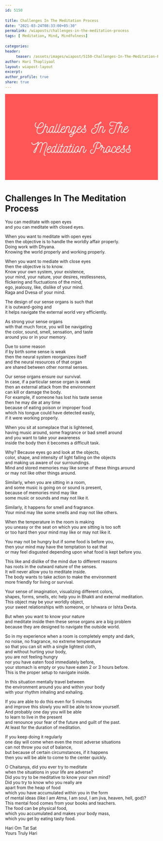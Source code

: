 ```yaml
--- 
id: 5150

title: Challenges In The Meditation Process
date: "2021-03-24T08:33:00+05:30"
permalink: /wiaposts/challenges-in-the-meditation-process
tags: [ Meditation, Mind, Mindfulness]    

categories: 
header:
     teaser: /assets/images/wiapost/5150-Challenges-In-The-Meditation-Process.jpg
author: Hari Thapliyaal 
layout: wiapost-layout
excerpt:  
author_profile: true 
share: true 
---
```


![Challenges In The Meditation Process](/assets/images/wiapost/5150-Challenges-In-The-Meditation-Process.jpg)   
    
# Challenges In The Meditation Process      
        
You can meditate with open eyes     
and you can meditate with closed eyes.    
    
When you want to meditate with open eyes     
then the objective is to handle the worldly affair properly.     
Doing work with Dhyana.     
Knowing the world properly and working properly.    
    
When you want to mediate with close eyes     
then the objective is to know.     
Know your own system, your existence,     
your mind, your nature, your desires, restlessness,     
flickering and fluctuations of the mind,     
ego, jealousy, like, dislike of your mind.     
Raga and Dvesa of your mind.    
    
The design of our sense organs is such that     
it is outward-going and     
it helps navigate the external world very efficiently.    
    
As strong your sense organs     
with that much force, you will be navigating     
the color, sound, smell, sensation, and taste     
around you or in your memory.    
    
Due to some reason     
if by birth some sense is weak     
then the neural system reorganizes itself     
and the neural resources of that organ     
are shared between other normal senses.    
    
Our sense organs ensure our survival.     
In case, if a particular sense organ is weak     
then an external attack from the environment     
can kill or damage the body.     
For example, if someone has lost his taste sense     
then he may die at any time     
because of eating poison or improper food     
which his tongue could have detected easily,     
if it were working properly.    
    
When you sit at someplace that is lightened,     
having music around, some fragrance or bad smell around     
and you want to take your awareness     
inside the body then it becomes a difficult task.    
    
Why? Because eyes go and look at the objects,     
color, shape, and intensity of light falling on the objects     
and making us aware of our surroundings.     
Mind and stored memories may like some of these things around     
or may not like other things around.    
    
Similarly, when you are sitting in a room,     
and some music is going on or sound is present,     
because of memories mind may like     
some music or sounds and may not like it.    
    
Similarly, it happens for smell and fragrance.     
Your mind may like some smells and may not like others.    
    
When the temperature in the room is making     
you uneasy or the seat on which you are sitting is too soft     
or too hard then your mind may like or may not like it.    
    
You may not be hungry but if some food is before you,     
then your mind may have the temptation to eat that     
or may feel disgusted depending upon what food is kept before you.    
    
This like and dislike of the mind due to different reasons     
has roots in the outward nature of the senses.     
It will never allow you to meditate inside.     
The body wants to take action to make the environment     
more friendly for living or survival.    
    
Your sense of imagination, visualizing different colors,     
shapes, forms, smells, etc help you in Bhakti and external meditation.     
This object may be your worldly object,     
your sweet relationships with someone, or Ishwara or Ishta Devta.    
    
But when you want to know your nature     
and meditate inside then these sense organs are a big problem     
because they are designed to navigate the outside world.    
    
So in my experience when a room is completely empty and dark,     
no noise, no fragrance, no extreme temperature     
so that you can sit with a single lightest cloth,     
and without hurting your body,     
you are not feeling hungry     
nor you have eaten food immediately before,     
your stomach is empty or you have eaten 2 or 3 hours before.     
This is the proper setup to navigate inside.    
    
In this situation mentally travel between     
the environment around you and within your body     
with your rhythm inhaling and exhaling.    
    
If you are able to do this even for 5 minutes     
and improve this slowly you will be able to know yourself.     
And probably one day you will be able     
to learn to live in the present     
and renounce your fear of the future and guilt of the past.     
At least for the duration of meditation.     
     
If you keep doing it regularly     
one day will come when even the most adverse situations     
can not throw you out of balance,     
but because of certain circumstances, if it happens     
then you will be able to come to the center quickly.    
    
O Chaitanya, did you ever try to meditate     
when the situations in your life are adverse?     
Did you try to be meditative to know your own mind?     
Did you try to know who you really are     
apart from the heap of food     
which you have accumulated within you in the form     
of mental ideas (like I am Atma, I am soul, I am jiva, heaven, hell, god)?     
This mental food comes from your books and teachers.     
The food can be physical food,     
which you accumulated and makes your body mass,     
which you get by eating tasty food.    
    
Hari Om Tat Sat     
Yours Truly Hari    
    

